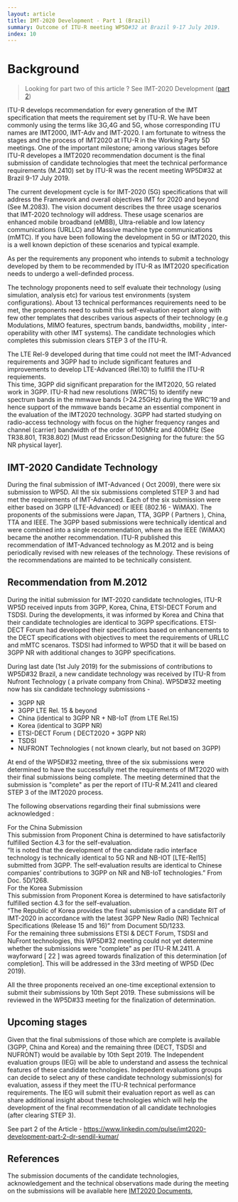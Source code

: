 ```yaml
---
layout: article
title: IMT-2020 Development - Part 1 (Brazil)
summary: Outcome of ITU-R meeting WP5D#32 at Brazil 9-17 July 2019.
index: 10
--- 
```

<h1 id="imt2020-process-1"><span style="font-size: 1.71429rem;">Background</span><br></h1>
<blockquote>
<p>Looking for part two of this article ? See IMT-2020 Development (<a href="/view/article/IMT2020%20Process%202">part 2</a>)</p>
</blockquote>
<p>ITU-R develops recommendation for every generation of the IMT specification that meets the requirement set by ITU-R. We have been commonly using the terms like 3G,4G and 5G, whose corresponding ITU names are IMT2000, IMT-Adv and IMT-2020. I am fortunate to witness the stages and the process of IMT2020 at ITU-R in the Working Party 5D meetings. One of the important milestone; among various stages before ITU-R developes a IMT2020 recommendation document is the final submission of candidate technologies that meet the technical performance requirements (M.2410) set by ITU-R was the recent meeting WP5D#32 at Brazil 9-17 July 2019.</p>
<p>The current development cycle is for IMT-2020 (5G) specifications that will address the Framework and overall objectives IMT for 2020 and beyond (See M.2083). The vision document describes the three usage scenarios that IMT-2020 technology will address. These usage scenarios are enhanced mobile broadband (eMBB), Ultra-reliable and low latency communications (URLLC) and Massive machine type communications (mMTC). If you have been following the development in 5G or IMT2020, this is a well known depiction of these scenarios and typical example.</p>
<p>As per the requirements any proponent who intends to submit a technology developed by them to be recommended by ITU-R as IMT2020 specification needs to undergo a well-definded process.</p>
<p>The technology proponents need to self evaluate their technology (using simulation, analysis etc) for various test environments (system configurations). About 13 technical performances requirements need to be met, the proponents need to submit this self-evaluation report along with few other templates that describes various aspects of their technology (e.g Modulations, MIMO features, spectrum bands, bandwidths, mobility , inter-operability with other IMT systems). The candidate technologies which completes this submission clears STEP 3 of the ITU-R.</p>
<p>The LTE Rel-9 developed during that time could not meet the IMT-Advanced requirements and 3GPP had to include significant features and improvements to develop LTE-Advanced (Rel.10) to fullfill the ITU-R requiements.<br>
This time, 3GPP did significant preparation for the IMT2020, 5G related work in 3GPP. ITU-R had new resolutions (WRC'15) to identify new spectrum bands in the mmwave bands (&gt;24.25GHz) during the WRC'19 and hence support of the mmwave bands became an essential component in the evaluation of the IMT2020 technology. 3GPP had started studying on radio-access technology with focus on the higher frequency ranges and channel (carrier) bandwidth of the order of 100MHz and 400MHz (See TR38.801, TR38.802) [Must read Ericsson:Designing for the future: the 5G NR physical layer].</p>
<h2 id="imt-2020-candidate-technology">IMT-2020 Candidate Technology</h2>
<p>During the final submission of IMT-Advanced ( Oct 2009), there were six submission to WP5D. All the six submissions completed STEP 3 and had met the requirements of IMT-Advanced. Each of the six submission were either based on 3GPP (LTE-Advanced) or IEEE (802.16 - WiMAX). The proponents of the submissions were Japan, TTA, 3GPP ( Partners ), China, TTA and IEEE. The 3GPP based submissions were technically identical and were combined into a single recommendation, where as the IEEE (WiMAX) became the another recommendation. ITU-R published this recommendation of IMT-Advanced technology as M.2012 and is being periodically revised with new releases of the technology. These revisions of the recommendations are mainted to be technically consistent.</p>
<h2 id="recommendation-from-m2012">Recommendation from M.2012</h2>
<p>During the initial submission for IMT-2020 candidate technologies, ITU-R WP5D received inputs from 3GPP, Korea, China, ETSI-DECT Forum and TSDSI. During the developments, it was informed by Korea and China that their candidate technologies are identical to 3GPP specifications. ETSI-DECT Forum had developed their specifications based on enhancements to the DECT specifications with objectives to meet the requirements of URLLC and mMTC scenaros. TSDSI had informed to WP5D that it will be based on 3GPP NR with additional changes to 3GPP specifications.</p>
<p>During last date (1st July 2019) for the submissions of contributions to WP5D#32 Brazil, a new candidate technology was received by ITU-R from Nufront Technology ( a private company from China). WP5D#32 meeting now has six candidate technology submissions -</p>
<ul>
<li>3GPP NR</li>
<li>3GPP LTE Rel. 15 &amp; beyond</li>
<li>China (identical to 3GPP NR + NB-IoT (from LTE Rel.15)</li>
<li>Korea (identical to 3GPP NR)</li>
<li>ETSI-DECT Forum ( DECT2020 + 3GPP NR)</li>
<li>TSDSI</li>
<li>NUFRONT Technologies ( not known clearly, but not based on 3GPP)</li>
</ul>
<p>At end of the WP5D#32 meeting, three of the six submissions were determined to have the successfully met the requirements of IMT2020 with their final submissions being complete. The meeting determined that the submission is "complete" as per the report of ITU-R M.2411 and cleared STEP 3 of the IMT2020 process.</p>
<p>The following observations regarding their final submissions were acknowledged :</p>
<p>For the China Submission<br>
This submission from Proponent China is determined to have satisfactorily fulfilled Section 4.3 for the self-evaluation. <br>
“It is noted that the development of the candidate radio interface technology is technically identical to 5G NR and NB-IOT [LTE-Rel15] submitted from 3GPP. The self‑evaluation results are identical to Chinese companies’ contributions to 3GPP on NR and NB-IoT technologies.” From Doc. 5D/1268.<br>
For the Korea Submission<br>
This submission from Proponent Korea is determined to have satisfactorily fulfilled section 4.3 for the self-evaluation. <br>
“The Republic of Korea provides the final submission of a candidate RIT of IMT-2020 in accordance with the latest 3GPP New Radio (NR) Technical Specifications (Release 15 and 16)” from Document 5D/1233.<br>
For the remaining three submissions ETSI &amp; DECT Forum, TSDSI and NuFront technologies, this WP5D#32 meeting could not yet determine whether the submissions were "complete" as per ITU-R M.2411. A wayforward [ 22 ] was agreed towards finalization of this determination [of completion]. This will be addressed in the 33rd meeting of WP5D (Dec 2019).</p>
<p>All the three proponents received an one-time exceptional extension to submit their submissions by 10th Sept 2019. These submissions will be reviewed in the WP5D#33 meeting for the finalization of determination.</p>
<h2 id="upcoming-stages">Upcoming stages</h2>
<p>Given that the final submissions of those which are complete is available (3GPP, China and Korea) and the remaining three (DECT, TSDSI and NUFRONT) would be available by 10th Sept 2019. The Independent evaluation groups (IEG) will be able to understand and assess the technical features of these candidate technologies. Indepedent evaluations groups can decide to select any of these candidate technology submission(s) for evaluation, assess if they meet the ITU-R technical performance requirements. The IEG will submit their evaluation report as well as can share additional insight about these technologies which will help the development of the final recommendation of all candidate technologies (after clearing STEP 3).</p>
<p>See part 2 of the Article - <a href="https://www.linkedin.com/pulse/imt2020-development-part-2-dr-sendil-kumar/">https://www.linkedin.com/pulse/imt2020-development-part-2-dr-sendil-kumar/</a></p>
<h2 id="references">References</h2>
<p>The submission documents of the candidate technologies, acknowledgement and the technical observations made during the meeting on the submissions will be available here <a href="https://www.itu.int/md/R15-IMT.2020-C">IMT2020 Documents</a>,</p>
